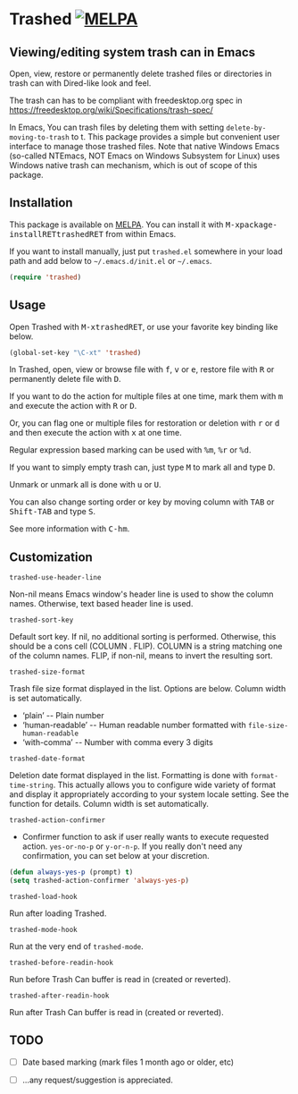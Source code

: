 # Trashed [![MELPA](https://melpa.org/packages/trashed-badge.svg)](https://melpa.org/#/trashed)

## Viewing/editing system trash can in Emacs

Open, view, restore or permanently delete trashed files or directories in trash can with Dired-like look and feel.

The trash can has to be compliant with freedesktop.org spec in
<https://freedesktop.org/wiki/Specifications/trash-spec/>

In Emacs, You can trash files by deleting them with setting `delete-by-moving-to-trash` to t.  This package provides a simple but convenient user interface to manage those trashed files.  Note that native Windows Emacs (so-called NTEmacs, NOT Emacs on Windows Subsystem for Linux) uses Windows native trash can mechanism, which is out of scope of this package.

## Installation

This package is available on [MELPA](http://melpa.org).  You can install it with <kbd>M-x</kbd><kbd>package-install</kbd><kbd>RET</kbd><kbd>trashed</kbd><kbd>RET</kbd> from within Emacs.

If you want to install manually, just put `trashed.el` somewhere in your load path and add below to `~/.emacs.d/init.el` or `~/.emacs`.

``` el
(require 'trashed)
```

## Usage

Open Trashed with <kbd>M-x</kbd><kbd>trashed</kbd><kbd>RET</kbd>, or use your favorite key binding like below.

``` el
(global-set-key "\C-xt" 'trashed)
```

In Trashed, open, view or browse file with <kbd>f</kbd>, <kbd>v</kbd> or <kbd>e</kbd>, restore file with <kbd>R</kbd> or permanently delete file with <kbd>D</kbd>.

If you want to do the action for multiple files at one time, mark them with <kbd>m</kbd> and execute the action with <kbd>R</kbd> or <kbd>D</kbd>.

Or, you can flag one or multiple files for restoration or deletion with <kbd>r</kbd> or <kbd>d</kbd> and then execute the action with <kbd>x</kbd> at one time.

Regular expression based marking can be used with <kbd>%</kbd><kbd>m</kbd>, <kbd>%</kbd><kbd>r</kbd> or <kbd>%</kbd><kbd>d</kbd>.

If you want to simply empty trash can, just type <kbd>M</kbd> to mark all and type <kbd>D</kbd>.

Unmark or unmark all is done with <kbd>u</kbd> or <kbd>U</kbd>.

You can also change sorting order or key by moving column with <kbd>TAB</kbd> or <kbd>Shift-TAB</kbd> and type <kbd>S</kbd>.

See more information with <kbd>C-h</kbd><kbd>m</kbd>.

## Customization

`trashed-use-header-line`

Non-nil means Emacs window's header line is used to show the column names.  Otherwise, text based header line is used.

`trashed-sort-key`

Default sort key.  If nil, no additional sorting is performed.  Otherwise, this should be a cons cell (COLUMN . FLIP).  COLUMN is a string matching one of the column names.  FLIP, if non-nil, means to invert the resulting sort.

`trashed-size-format`

Trash file size format displayed in the list.  Options are below.  Column width is set automatically.

  * ‘plain’ -- Plain number
  * ‘human-readable’ -- Human readable number formatted with `file-size-human-readable`
  * ‘with-comma’ -- Number with comma every 3 digits
  
`trashed-date-format`

Deletion date format displayed in the list.  Formatting is done with `format-time-string`.  This actually allows you to configure wide variety of format and display it appropriately according to your system locale setting.  See the function for details.  Column width is set automatically.

`trashed-action-confirmer`

  * Confirmer function to ask if user really wants to execute requested action.
`yes-or-no-p` or `y-or-n-p`.  If you really don't need any confirmation, you can set below at your discretion.

``` el
(defun always-yes-p (prompt) t)
(setq trashed-action-confirmer 'always-yes-p)
```

`trashed-load-hook`

Run after loading Trashed.

`trashed-mode-hook`

Run at the very end of `trashed-mode`.

`trashed-before-readin-hook`

Run before Trash Can buffer is read in (created or reverted).

`trashed-after-readin-hook`

Run after Trash Can buffer is read in (created or reverted).

## TODO

  * [ ] Date based marking (mark files 1 month ago or older, etc)
  * [ ] ...any request/suggestion is appreciated.
  
